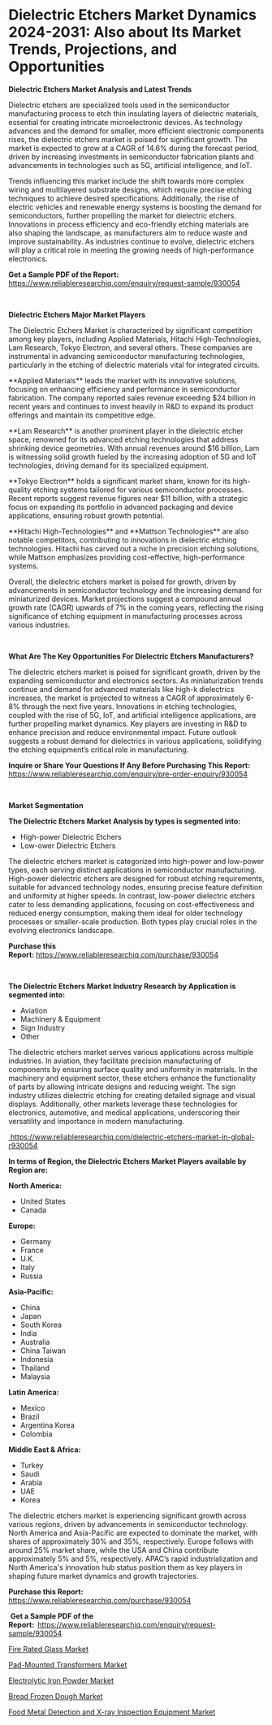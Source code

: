 <p><h1>Dielectric Etchers Market Dynamics 2024-2031: Also about Its Market Trends, Projections, and Opportunities</h1></p><p><strong>Dielectric Etchers Market Analysis and Latest Trends</strong></p>
<p><p>Dielectric etchers are specialized tools used in the semiconductor manufacturing process to etch thin insulating layers of dielectric materials, essential for creating intricate microelectronic devices. As technology advances and the demand for smaller, more efficient electronic components rises, the dielectric etchers market is poised for significant growth. The market is expected to grow at a CAGR of 14.6% during the forecast period, driven by increasing investments in semiconductor fabrication plants and advancements in technologies such as 5G, artificial intelligence, and IoT. </p><p>Trends influencing this market include the shift towards more complex wiring and multilayered substrate designs, which require precise etching techniques to achieve desired specifications. Additionally, the rise of electric vehicles and renewable energy systems is boosting the demand for semiconductors, further propelling the market for dielectric etchers. Innovations in process efficiency and eco-friendly etching materials are also shaping the landscape, as manufacturers aim to reduce waste and improve sustainability. As industries continue to evolve, dielectric etchers will play a critical role in meeting the growing needs of high-performance electronics.</p></p>
<p><strong>Get a Sample PDF of the Report:&nbsp;</strong> <a href="https://www.reliableresearchiq.com/enquiry/request-sample/930054?utm_campaign=1121&utm_medium=2&utm_source=Github&utm_content=ia&utm_term=25122024&utm_id=dielectric-etchers">https://www.reliableresearchiq.com/enquiry/request-sample/930054</a></p>
<p>&nbsp;</p>
<p><strong>Dielectric Etchers Major Market Players</strong></p>
<p><p>The Dielectric Etchers Market is characterized by significant competition among key players, including Applied Materials, Hitachi High-Technologies, Lam Research, Tokyo Electron, and several others. These companies are instrumental in advancing semiconductor manufacturing technologies, particularly in the etching of dielectric materials vital for integrated circuits.</p><p>**Applied Materials** leads the market with its innovative solutions, focusing on enhancing efficiency and performance in semiconductor fabrication. The company reported sales revenue exceeding $24 billion in recent years and continues to invest heavily in R&D to expand its product offerings and maintain its competitive edge.</p><p>**Lam Research** is another prominent player in the dielectric etcher space, renowned for its advanced etching technologies that address shrinking device geometries. With annual revenues around $16 billion, Lam is witnessing solid growth fueled by the increasing adoption of 5G and IoT technologies, driving demand for its specialized equipment.</p><p>**Tokyo Electron** holds a significant market share, known for its high-quality etching systems tailored for various semiconductor processes. Recent reports suggest revenue figures near $11 billion, with a strategic focus on expanding its portfolio in advanced packaging and device applications, ensuring robust growth potential.</p><p>**Hitachi High-Technologies** and **Mattson Technologies** are also notable competitors, contributing to innovations in dielectric etching technologies. Hitachi has carved out a niche in precision etching solutions, while Mattson emphasizes providing cost-effective, high-performance systems.</p><p>Overall, the dielectric etchers market is poised for growth, driven by advancements in semiconductor technology and the increasing demand for miniaturized devices. Market projections suggest a compound annual growth rate (CAGR) upwards of 7% in the coming years, reflecting the rising significance of etching equipment in manufacturing processes across various industries.</p></p>
<p>&nbsp;</p>
<p><strong>What Are The Key Opportunities For Dielectric Etchers Manufacturers?</strong></p>
<p><p>The dielectric etchers market is poised for significant growth, driven by the expanding semiconductor and electronics sectors. As miniaturization trends continue and demand for advanced materials like high-k dielectrics increases, the market is projected to witness a CAGR of approximately 6-8% through the next five years. Innovations in etching technologies, coupled with the rise of 5G, IoT, and artificial intelligence applications, are further propelling market dynamics. Key players are investing in R&D to enhance precision and reduce environmental impact. Future outlook suggests a robust demand for dielectrics in various applications, solidifying the etching equipment’s critical role in manufacturing.</p></p>
<p><strong>Inquire or Share Your Questions If Any Before Purchasing This Report:</strong> <a href="https://www.reliableresearchiq.com/enquiry/pre-order-enquiry/930054?utm_campaign=1121&utm_medium=2&utm_source=Github&utm_content=ia&utm_term=25122024&utm_id=dielectric-etchers">https://www.reliableresearchiq.com/enquiry/pre-order-enquiry/930054</a></p>
<p>&nbsp;</p>
<p><strong>Market Segmentation</strong></p>
<p><strong>The Dielectric Etchers Market Analysis by types is segmented into:</strong></p>
<p><ul><li>High-power Dielectric Etchers</li><li>Low-ower Dielectric Etchers</li></ul></p>
<p><p>The dielectric etchers market is categorized into high-power and low-power types, each serving distinct applications in semiconductor manufacturing. High-power dielectric etchers are designed for robust etching requirements, suitable for advanced technology nodes, ensuring precise feature definition and uniformity at higher speeds. In contrast, low-power dielectric etchers cater to less demanding applications, focusing on cost-effectiveness and reduced energy consumption, making them ideal for older technology processes or smaller-scale production. Both types play crucial roles in the evolving electronics landscape.</p></p>
<p><strong>Purchase this Report:&nbsp;</strong><a href="https://www.reliableresearchiq.com/purchase/930054?utm_campaign=1121&utm_medium=2&utm_source=Github&utm_content=ia&utm_term=25122024&utm_id=dielectric-etchers">https://www.reliableresearchiq.com/purchase/930054</a></p>
<p>&nbsp;</p>
<p><strong>The Dielectric Etchers Market Industry Research by Application is segmented into:</strong></p>
<p><ul><li>Aviation</li><li>Machinery & Equipment</li><li>Sign Industry</li><li>Other</li></ul></p>
<p><p>The dielectric etchers market serves various applications across multiple industries. In aviation, they facilitate precision manufacturing of components by ensuring surface quality and uniformity in materials. In the machinery and equipment sector, these etchers enhance the functionality of parts by allowing intricate designs and reducing weight. The sign industry utilizes dielectric etching for creating detailed signage and visual displays. Additionally, other markets leverage these technologies for electronics, automotive, and medical applications, underscoring their versatility and importance in modern manufacturing.</p></p>
<p><a href="https://www.reliableresearchiq.com/dielectric-etchers-market-in-global-r930054?utm_campaign=1121&utm_medium=2&utm_source=Github&utm_content=ia&utm_term=25122024&utm_id=dielectric-etchers">&nbsp;https://www.reliableresearchiq.com/dielectric-etchers-market-in-global-r930054</a></p>
<p><strong>In terms of Region, the Dielectric Etchers Market Players available by Region are:</strong></p>
<p>
    <p> <strong> North America: </strong>
        <ul>
            <li>United States</li>
            <li>Canada</li>
        </ul>
        </p> 
    <p> <strong> Europe: </strong>
        <ul>
            <li>Germany</li>
            <li>France</li>
            <li>U.K.</li>
            <li>Italy</li>
            <li>Russia</li>
        </ul>
        </p> 
    <p> <strong> Asia-Pacific: </strong>
        <ul>
            <li>China</li>
            <li>Japan</li>
            <li>South Korea</li>
            <li>India</li>
            <li>Australia</li>
            <li>China Taiwan</li>
            <li>Indonesia</li>
            <li>Thailand</li>
            <li>Malaysia</li>
        </ul>
        </p> 
    <p> <strong> Latin America: </strong>
        <ul>
            <li>Mexico</li>
            <li>Brazil</li>
            <li>Argentina Korea</li>
            <li>Colombia</li>
        </ul>
        </p> 
    <p> <strong> Middle East & Africa: </strong>
        <ul>
            <li>Turkey</li>
            <li>Saudi</li>
            <li>Arabia</li>
            <li>UAE</li>
            <li>Korea</li>
        </ul>
    </p>
    </p>
<p><p>The dielectric etchers market is experiencing significant growth across various regions, driven by advancements in semiconductor technology. North America and Asia-Pacific are expected to dominate the market, with shares of approximately 30% and 35%, respectively. Europe follows with around 25% market share, while the USA and China contribute approximately 5% and 5%, respectively. APAC’s rapid industrialization and North America's innovation hub status position them as key players in shaping future market dynamics and growth trajectories.</p></p>
<p><strong>Purchase this Report: </strong><a href="https://www.reliableresearchiq.com/purchase/930054?utm_campaign=1121&utm_medium=2&utm_source=Github&utm_content=ia&utm_term=25122024&utm_id=dielectric-etchers">https://www.reliableresearchiq.com/purchase/930054</a></p>
<p>&nbsp;<strong>Get a Sample PDF of the Report:&nbsp;&nbsp;</strong><a href="https://www.reliableresearchiq.com/enquiry/request-sample/930054?utm_campaign=1121&utm_medium=2&utm_source=Github&utm_content=ia&utm_term=25122024&utm_id=dielectric-etchers">https://www.reliableresearchiq.com/enquiry/request-sample/930054</a></p>
<p><strong></strong></p>
<p><p><a href="https://www.linkedin.com/pulse/in-depth-fire-rated-glass-market-study-2024-2031-expected-ofpge?utm_campaign=1121&utm_medium=2&utm_source=Github&utm_content=ia&utm_term=25122024&utm_id=dielectric-etchers">Fire Rated Glass Market</a></p><p><a href="https://github.com/lashaunm5st/Market-Research-Report-List-1/blob/main/pad-mounted-transformers-market.md?utm_campaign=1121&utm_medium=2&utm_source=Github&utm_content=ia&utm_term=25122024&utm_id=dielectric-etchers">Pad-Mounted Transformers Market</a></p><p><a href="https://www.linkedin.com/pulse/electrolytic-iron-powder-market-research-report-drivers-critical-cpuxe?utm_campaign=1121&utm_medium=2&utm_source=Github&utm_content=ia&utm_term=25122024&utm_id=dielectric-etchers">Electrolytic Iron Powder Market</a></p><p><a href="https://www.linkedin.com/pulse/bread-frozen-dough-market-forecast-highlights-2024-2031-onwae?utm_campaign=1121&utm_medium=2&utm_source=Github&utm_content=ia&utm_term=25122024&utm_id=dielectric-etchers">Bread Frozen Dough Market</a></p><p><a href="https://github.com/osbornrdaflalo/Market-Research-Report-List-1/blob/main/food-metal-detection-and-x-ray-inspection-equipment-market.md?utm_campaign=1121&utm_medium=2&utm_source=Github&utm_content=ia&utm_term=25122024&utm_id=dielectric-etchers">Food Metal Detection and X-ray Inspection Equipment Market</a></p></p>